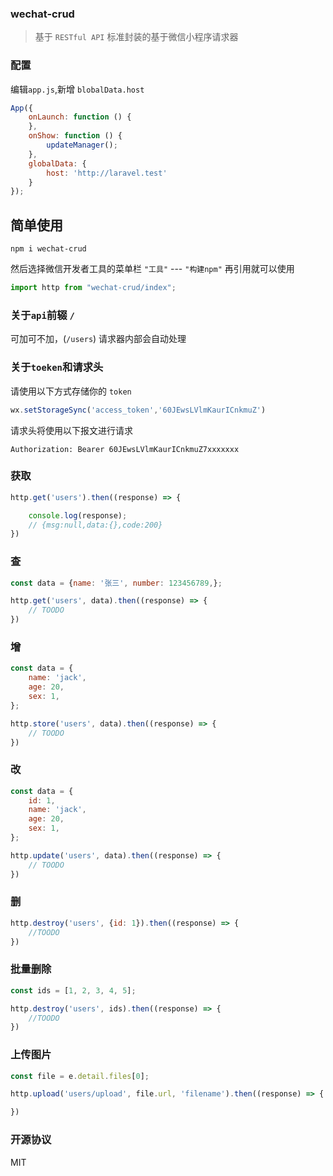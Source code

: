 ### wechat-crud

> 基于 `RESTful API` 标准封装的基于微信小程序请求器

### 配置

编辑`app.js`,新增 `blobalData.host`

```javascript
App({
    onLaunch: function () {
    },
    onShow: function () {
        updateManager();
    },
    globalData: {
        host: 'http://laravel.test'
    }
});
```

## 简单使用

```shell
npm i wechat-crud
```

然后选择微信开发者工具的菜单栏 `"工具"` --- `"构建npm"` 再引用就可以使用

```javascript
import http from "wechat-crud/index";
```

### 关于`api`前辍 `/`

可加可不加，(`/users`) 请求器内部会自动处理

### 关于`toeken`和请求头

请使用以下方式存储你的 `token`

```javascript
wx.setStorageSync('access_token','60JEwsLVlmKaurICnkmuZ')
```

请求头将使用以下报文进行请求

```
Authorization: Bearer 60JEwsLVlmKaurICnkmuZ7xxxxxxx
```

### 获取

```javascript
http.get('users').then((response) => {

    console.log(response);
    // {msg:null,data:{},code:200}
})
```

### 查

```javascript
const data = {name: '张三', number: 123456789,};

http.get('users', data).then((response) => {
    // TOODO
})
```

### 增

```javascript
const data = {
    name: 'jack',
    age: 20,
    sex: 1,
};

http.store('users', data).then((response) => {
    // TOODO
})
```

### 改

```javascript
const data = {
    id: 1,
    name: 'jack',
    age: 20,
    sex: 1,
};

http.update('users', data).then((response) => {
    // TOODO
})
```

### 删

```javascript
http.destroy('users', {id: 1}).then((response) => {
    //TOODO
})
```

### 批量删除

```javascript
const ids = [1, 2, 3, 4, 5];

http.destroy('users', ids).then((response) => {
    //TOODO
})
```

### 上传图片

```javascript
const file = e.detail.files[0];

http.upload('users/upload', file.url, 'filename').then((response) => {

})
```

### 开源协议
MIT